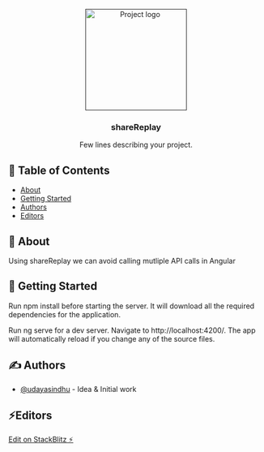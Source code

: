 <p align="center">
  <a href="" rel="noopener">
 <img width=200px height=200px src="https://i.imgur.com/CqGIXBa.jpg" alt="Project logo"></a>
</p>

<h3 align="center">shareReplay</h3>

<p align="center"> Few lines describing your project.
    <br> 
</p>

## 📝 Table of Contents

- [About](#about)
- [Getting Started](#getting_started)
- [Authors](#authors)
- [Editors](#editors)

## 🧐 About <a name = "about"></a>

Using shareReplay we can avoid calling mutliple API calls in Angular

## 🏁 Getting Started <a name = "getting_started"></a>

Run npm install before starting the server. It will download all the required dependencies for the application.

Run ng serve for a dev server. Navigate to http://localhost:4200/. The app will automatically reload if you change any of the source files.

## ✍️ Authors <a name = "authors"></a>

- [@udayasindhu](https://github.com/udayasindhu) - Idea & Initial work

## ⚡️Editors <a name = "editors"></a>

[Edit on StackBlitz ⚡️](https://stackblitz.com/edit/sharereplay-rxjs)
